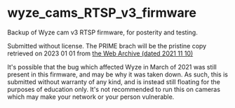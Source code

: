 # wyze_cams_RTSP_v3_firmware
Backup of Wyze cam v3 RTSP firmware, for posterity and testing.

Submitted without license. The PRIME brach will be the pristine copy retrieved on 2023 01 01 from [the Web Archive (dated 2021 11 10)](https://web.archive.org/web/20211125073848/https://download.wyzecam.com/firmware/rtsp/demo_v3_RTSP_4.61.0.1.zip)  


It's possible that the bug which affected Wyze in March of 2021 was still present in this firmware, and may be why it was taken down. As such, this is submitted without warranty of any kind, and is instead still floating for the purposes of education only. It's not recommended to run this on cameras which may make your network or your person vulnerable.
